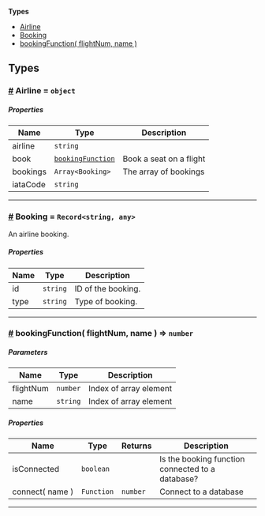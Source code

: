 **Types**

- [Airline](#Airline)
- [Booking](#Booking)
- [bookingFunction( flightNum, name )](#bookingFunction)

## Types

### <a id="Airline" href="#Airline">#</a> Airline = `object`

##### Properties

| Name     | Type                                  | Description             |
| -------- | ------------------------------------- | ----------------------- |
| airline  | `string`                              |                         |
| book     | [`bookingFunction`](#bookingFunction) | Book a seat on a flight |
| bookings | `Array<Booking>`                      | The array of bookings   |
| iataCode | `string`                              |                         |

---

### <a id="Booking" href="#Booking">#</a> Booking = `Record<string, any>`

An airline booking.

##### Properties

| Name | Type     | Description        |
| ---- | -------- | ------------------ |
| id   | `string` | ID of the booking. |
| type | `string` | Type of booking.   |

---

### <a id="bookingFunction" href="#bookingFunction">#</a> bookingFunction( flightNum, name ) ⇒ `number`

##### Parameters

| Name      | Type     | Description            |
| --------- | -------- | ---------------------- |
| flightNum | `number` | Index of array element |
| name      | `string` | Index of array element |

##### Properties

| Name            | Type       | Returns  | Description                                      |
| --------------- | ---------- | -------- | ------------------------------------------------ |
| isConnected     | `boolean`  |          | Is the booking function connected to a database? |
| connect( name ) | `Function` | `number` | Connect to a database                            |

---
